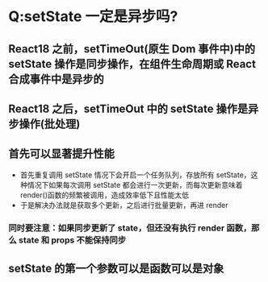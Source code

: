 # Q:setState 一定是异步吗?

## React18 之前，setTimeOut(原生 Dom 事件中)中的 setState 操作是同步操作，在组件生命周期或 React 合成事件中是异步的

## React18 之后，setTimeOut 中的 setState 操作是异步操作(批处理)

## 首先可以显著提升性能

- 首先重复调用 setState 情况下会开启一个任务队列，存放所有 setState，这种情况下如果每次调用 setState 都会进行一次更新，而每次更新意味着 render()函数的频繁被调用，造成效率低下且性能太低
- 于是解决办法就是获取多个更新，之后进行批量更新，再进 render

### 同时要注意：如果同步更新了 state，但还没有执行 render 函数，那么 state 和 props 不能保持同步

## setState 的第一个参数可以是函数可以是对象
